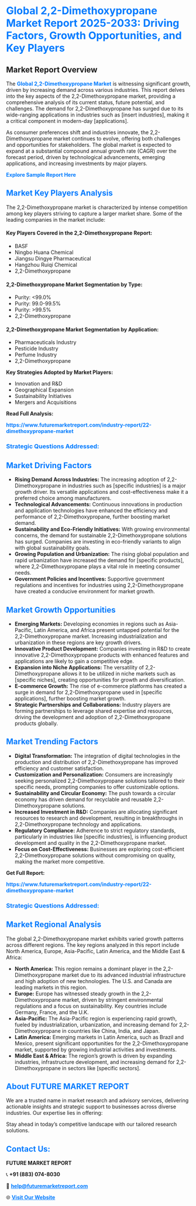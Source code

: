 <h1 style="color: #007BFF;">Global 2,2-Dimethoxypropane Market Report 2025-2033: Driving Factors, Growth Opportunities, and Key Players</h1>

<section id="overview">
<h2>Market Report Overview</h2>
<p>The <a href="https://www.futuremarketreport.com/industry-report/22-dimethoxypropane-market" style="color: #007BFF; text-decoration: none;"><strong>Global 2,2-Dimethoxypropane Market</strong></a> is witnessing significant growth, driven by increasing demand across various industries. This report delves into the key aspects of the 2,2-Dimethoxypropane market, providing a comprehensive analysis of its current status, future potential, and challenges. The demand for 2,2-Dimethoxypropane has surged due to its wide-ranging applications in industries such as [insert industries], making it a critical component in modern-day [applications].</p>
<p>As consumer preferences shift and industries innovate, the 2,2-Dimethoxypropane market continues to evolve, offering both challenges and opportunities for stakeholders. The global market is expected to expand at a substantial compound annual growth rate (CAGR) over the forecast period, driven by technological advancements, emerging applications, and increasing investments by major players.</p>
</section>

<section id="overview">
<p><a href="https://www.futuremarketreport.com/request-sample/reportId=107578" style="color: #007BFF; text-decoration: none;"><strong>Explore Sample Report Here</strong></a></p>
</section>

<section id="key-players">
<h2 style="color: #007BFF;">Market Key Players Analysis</h2>
<p>The 2,2-Dimethoxypropane market is characterized by intense competition among key players striving to capture a larger market share. Some of the leading companies in the market include:</p>
<h4>Key Players Covered in the 2,2-Dimethoxypropane Report:</h4>
<ul><li>BASF</li><li>Ningbo Huana Chemical</li><li>Jiangsu Dingye Pharmaceutical</li><li>Hangzhou Ruiqi Chemical</li><li>2,2-Dimethoxypropane</li></ul>
<h4>2,2-Dimethoxypropane Market Segmentation by Type:</h4>
<ul><li>Purity: &lt;99.0%</li><li>Purity: 99.0-99.5%</li><li>Purity: &gt;99.5%</li><li>2,2-Dimethoxypropane</li></ul>

<h4>2,2-Dimethoxypropane Market Segmentation by Application:</h4>
<ul><li>Pharmaceuticals Industry</li><li>Pesticide Industry</li><li>Perfume Industry</li><li>2,2-Dimethoxypropane</li></ul>
<p><strong>Key Strategies Adopted by Market Players:</strong></p>
<ul>
<li>Innovation and R&D</li>
<li>Geographical Expansion</li>
<li>Sustainability Initiatives</li>
<li>Mergers and Acquisitions</li>
</ul>
</section>

<section>
<p><strong>Read Full Analysis: </strong></p><a href="https://www.futuremarketreport.com/industry-report/22-dimethoxypropane-market" style="color: #007BFF; text-decoration: none;"><strong>https://www.futuremarketreport.com/industry-report/22-dimethoxypropane-market</strong></a>
<h3 style="color: #007BFF;">Strategic Questions Addressed:</h3>
</section>

<section id="driving-factors">
<h2 style="color: #007BFF;">Market Driving Factors</h2>
<ul>
<li><strong>Rising Demand Across Industries:</strong> The increasing adoption of 2,2-Dimethoxypropane in industries such as [specific industries] is a major growth driver. Its versatile applications and cost-effectiveness make it a preferred choice among manufacturers.</li>
<li><strong>Technological Advancements:</strong> Continuous innovations in production and application technologies have enhanced the efficiency and performance of 2,2-Dimethoxypropane, further boosting market demand.</li>
<li><strong>Sustainability and Eco-Friendly Initiatives:</strong> With growing environmental concerns, the demand for sustainable 2,2-Dimethoxypropane solutions has surged. Companies are investing in eco-friendly variants to align with global sustainability goals.</li>
<li><strong>Growing Population and Urbanization:</strong> The rising global population and rapid urbanization have increased the demand for [specific products], where 2,2-Dimethoxypropane plays a vital role in meeting consumer needs.</li>
<li><strong>Government Policies and Incentives:</strong> Supportive government regulations and incentives for industries using 2,2-Dimethoxypropane have created a conducive environment for market growth.</li>
</ul>
</section>

<section id="growth-opportunities">
<h2 style="color: #007BFF;">Market Growth Opportunities</h2>
<ul>
<li><strong>Emerging Markets:</strong> Developing economies in regions such as Asia-Pacific, Latin America, and Africa present untapped potential for the 2,2-Dimethoxypropane market. Increasing industrialization and urbanization in these regions are key growth drivers.</li>
<li><strong>Innovative Product Development:</strong> Companies investing in R&D to create innovative 2,2-Dimethoxypropane products with enhanced features and applications are likely to gain a competitive edge.</li>
<li><strong>Expansion into Niche Applications:</strong> The versatility of 2,2-Dimethoxypropane allows it to be utilized in niche markets such as [specific niches], creating opportunities for growth and diversification.</li>
<li><strong>E-commerce Growth:</strong> The rise of e-commerce platforms has created a surge in demand for 2,2-Dimethoxypropane used in [specific applications], further boosting market growth.</li>
<li><strong>Strategic Partnerships and Collaborations:</strong> Industry players are forming partnerships to leverage shared expertise and resources, driving the development and adoption of 2,2-Dimethoxypropane products globally.</li>
</ul>
</section>

<section id="trending-factors">
<h2 style="color: #007BFF;">Market Trending Factors</h2>
<ul>
<li><strong>Digital Transformation:</strong> The integration of digital technologies in the production and distribution of 2,2-Dimethoxypropane has improved efficiency and customer satisfaction.</li>
<li><strong>Customization and Personalization:</strong> Consumers are increasingly seeking personalized 2,2-Dimethoxypropane solutions tailored to their specific needs, prompting companies to offer customizable options.</li>
<li><strong>Sustainability and Circular Economy:</strong> The push towards a circular economy has driven demand for recyclable and reusable 2,2-Dimethoxypropane solutions.</li>
<li><strong>Increased Investment in R&D:</strong> Companies are allocating significant resources to research and development, resulting in breakthroughs in 2,2-Dimethoxypropane technology and applications.</li>
<li><strong>Regulatory Compliance:</strong> Adherence to strict regulatory standards, particularly in industries like [specific industries], is influencing product development and quality in the 2,2-Dimethoxypropane market.</li>
<li><strong>Focus on Cost-Effectiveness:</strong> Businesses are exploring cost-efficient 2,2-Dimethoxypropane solutions without compromising on quality, making the market more competitive.</li>
</ul>
</section>

<section>
<p><strong>Get Full Report: </strong></p><a href="https://www.futuremarketreport.com/industry-report/22-dimethoxypropane-market" style="color: #007BFF; text-decoration: none;"><strong>https://www.futuremarketreport.com/industry-report/22-dimethoxypropane-market</strong></a>
<h3 style="color: #007BFF;">Strategic Questions Addressed:</h3>
</section>


<section id="regional-analysis">
<h2 style="color: #007BFF;">Market Regional Analysis</h2>
<p>The global 2,2-Dimethoxypropane market exhibits varied growth patterns across different regions. The key regions analyzed in this report include North America, Europe, Asia-Pacific, Latin America, and the Middle East & Africa:</p>
<ul>
<li><strong>North America:</strong> This region remains a dominant player in the 2,2-Dimethoxypropane market due to its advanced industrial infrastructure and high adoption of new technologies. The U.S. and Canada are leading markets in this region.</li>
<li><strong>Europe:</strong> Europe has witnessed steady growth in the 2,2-Dimethoxypropane market, driven by stringent environmental regulations and a focus on sustainability. Key countries include Germany, France, and the U.K.</li>
<li><strong>Asia-Pacific:</strong> The Asia-Pacific region is experiencing rapid growth, fueled by industrialization, urbanization, and increasing demand for 2,2-Dimethoxypropane in countries like China, India, and Japan.</li>
<li><strong>Latin America:</strong> Emerging markets in Latin America, such as Brazil and Mexico, present significant opportunities for the 2,2-Dimethoxypropane market, supported by growing industrial activities and investments.</li>
<li><strong>Middle East & Africa:</strong> The region’s growth is driven by expanding industries, infrastructure development, and increasing demand for 2,2-Dimethoxypropane in sectors like [specific sectors].</li>
</ul>
</section>

<footer>
<h2 style="color: #007BFF;">About FUTURE MARKET REPORT</h2>
<p>We are a trusted name in market research and advisory services, delivering actionable insights and strategic support to businesses across diverse industries. Our expertise lies in offering:</p>

<p>Stay ahead in today’s competitive landscape with our tailored research solutions.</p>

<h2 style="color: #007BFF;">Contact Us:</h2>
<p><strong>FUTURE MARKET REPORT</strong></p>
<p>📞 <strong>+91 (883) 074-8030</strong></p>
<p>📧 <strong><a href="mailto:help@futuremarketreport.com" style="color: #007BFF;">help@futuremarketreport.com</a></strong></p>
<p>🌐 <strong><a href="https://www.futuremarketreport.com/" style="color: #007BFF;">Visit Our Website</a></strong></p>
</footer>
